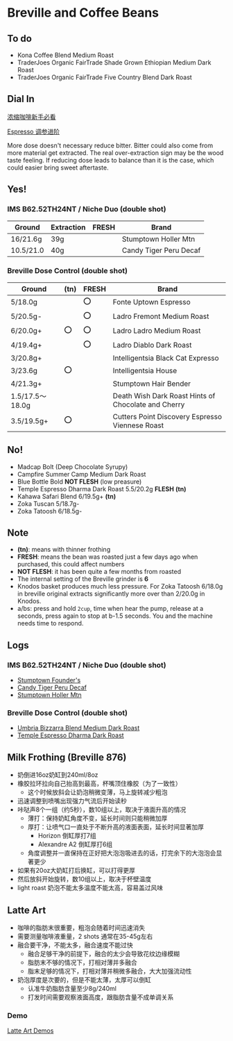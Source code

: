 # Breville and Coffee Beans

## To do

- Kona Coffee Blend Medium Roast
- TraderJoes Organic FairTrade Shade Grown Ethiopian Medium Dark Roast
- TraderJoes Organic FairTrade Five Country Blend Dark Roast

## Dial In

[浓缩咖啡新手必看](./GettingStarted)

[Espresso 调参进阶](./ImproveDialingIn)

More dose doesn't necessary reduce bitter.
Bitter could also come from more material get extracted.
The real over-extraction sign may be the wood taste feeling.
If reducing dose leads to balance than it is the case,
which could easier bring sweet aftertaste.

## Yes!

### IMS B62.52TH24NT / Niche Duo (double shot)

| Ground | Extraction | **FRESH** | Brand |
|--|--|--|--|
| 16/21.6g | 39g || Stumptown Holler Mtn |
|  10.5/21.0 | 40g || Candy Tiger Peru Decaf |

### Breville Dose Control (double shot)

| Ground | **(tn)** | **FRESH** | Brand |
|--|--|--|--|
| 5/18.0g || :o: | Fonte Uptown Espresso |
| 5/20.5g- || :o: | Ladro Fremont Medium Roast |
| 6/20.0g+ | :o: | :o: | Ladro Ladro Medium Roast |
| 4/19.4g+ || :o: | Ladro Diablo Dark Roast |
| 3/20.8g+ ||| Intelligentsia Black Cat Expresso |
| 3/23.6g | :o: || Intelligentsia House |
| 4/21.3g+ ||| Stumptown Hair Bender |
| 1.5/17.5～18.0g ||| Death Wish Dark Roast Hints of Chocolate and Cherry |
| 3.5/19.5g+ | :o: || Cutters Point Discovery Espresso Viennese Roast |

## No!

- Madcap Bolt (Deep Chocolate Syrupy)
- Campfire Summer Camp Medium Dark Roast
- Blue Bottle Bold **NOT FLESH** (low preasure)
- Temple Espresso Dharma Dark Roast 5.5/20.2g **FLESH** **(tn)**
- Kahawa Safari Blend 6/19.5g+ **(tn)**
- Zoka Tuscan 5/18.7g-
- Zoka Tatoosh 6/18.5g-

## Note

- **(tn)**: means with thinner frothing
- **FRESH**: means the bean was roasted just a few days ago when purchased, this could affect numbers
- **NOT FLESH**: it has been quite a few months from roasted
- The internal setting of the Breville grinder is **6**
- Knodos basket produces much less pressure. For Zoka Tatoosh 6/18.0g in breville original extracts significantly more over than 2/20.0g in Knodos.
- a/bs: press and hold `2cup`, time when hear the pump, release at a seconds, press again to stop at b-1.5 seconds. You and the machine needs time to respond.

## Logs

### IMS B62.52TH24NT / Niche Duo (double shot)

- [Stumptown Founder's](./DialingInLog/2024-7-4-Stumptown-Founders)
- [Candy Tiger Peru Decaf](./DialingInLog/2024-7-9-Candy-Tiger-Peru-Decaf)
- [Stumptown Holler Mtn](./DialingInLog/2024-6-28-Stumptown-Holler-Mtn)

### Breville Dose Control (double shot)
 
- [Umbria Bizzarra Blend Medium Dark Roast](./DialingInLog/2024-6-23-Umbria-Bizzarra-Blend)
- [Temple Espresso Dharma Dark Roast](./DialingInLog/2024-6-11-Temple-Espresso-Dharma)

## Milk Frothing (Breville 876)

- 奶倒进16oz奶缸到240ml/8oz
- 橡胶拉环拉向自己抬高到最高，杯嘴顶住橡胶（为了一致性）
  - 这个时候放斜会让奶泡稍微变薄，马上旋转减少粗泡
- 迅速调整到喷嘴出现强力气流后开始读秒
- 咔哒声8个一组（约5秒），数10组以上，取决于液面升高的情况
  - 薄打：保持奶缸角度不变，延长时间则只能稍微加厚
  - 厚打：让喷气口一直处于不断升高的液面表面，延长时间显著加厚
    - Horizon 倒缸厚打7组
    - Alexandre A2 倒缸厚打6组
  - 角度调整并一直保持在正好把大泡泡吸进去的话，打完余下的大泡泡会显著更少
- 如果有20oz大奶缸打后换缸，可以打得更厚
- 然后放斜开始旋转，数10组以上，取决于杯壁温度
- light roast 奶泡不能太多温度不能太高，容易盖过风味

## Latte Art

- 咖啡的脂肪末很重要，粗泡会随着时间迅速消失
- 需要测量咖啡液重量，2 shots 通常在35-45g左右
- 融合要干净，不能太多，融合速度不能过快
  - 融合足够干净的前提下，融合的太少会导致花纹边缘模糊
  - 脂肪末不够的情况下，打相对薄并多融合
  - 脂末足够的情况下，打相对薄并稍微多融合，大大加强流动性
- 奶泡厚度是次要的，但是不能太薄，太厚可以倒缸
  - 认准牛奶脂肪含量至少8g/240ml
  - 打发时间需要观察液面高度，跟脂肪含量不成单调关系

### Demo

[Latte Art Demos](./LatteArt)
